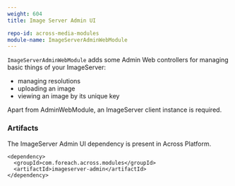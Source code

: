 ```yaml
---
weight: 604
title: Image Server Admin UI

repo-id: across-media-modules
module-name: ImageServerAdminWebModule
---
```


`ImageServerAdminWebModule` adds some Admin Web controllers for managing
basic things of your ImageServer:

- managing resolutions
- uploading an image
- viewing an image by its unique key

<!--more-->

Apart from AdminWebModule, an ImageServer client instance is required.


### Artifacts

The ImageServer Admin UI dependency is present in Across Platform.

    <dependency>
      <groupId>com.foreach.across.modules</groupId>
      <artifactId>imageserver-admin</artifactId>
    </dependency>
